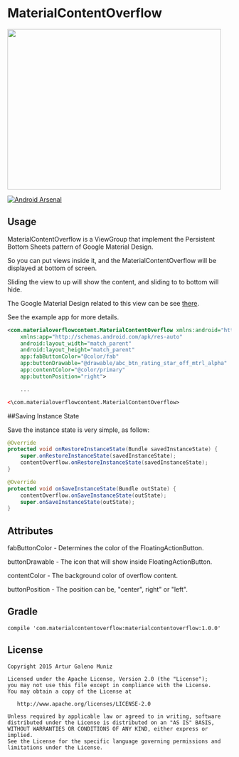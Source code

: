 # MaterialContentOverflow

<img src="./contentoverflow.gif" width="480" height="360"></img>

[![Android Arsenal](https://img.shields.io/badge/Android%20Arsenal-MaterialContentOverflow-green.svg?style=flat)](https://android-arsenal.com/details/1/2423)

## Usage

MaterialContentOverflow is a ViewGroup that implement the Persistent Bottom Sheets pattern of Google Material Design.

So you can put views inside it, and the MaterialContentOverflow will be displayed at bottom of screen.

Sliding the view to up will show the content, and sliding to to bottom will hide.

The Google Material Design related to this view can be see [there](http://www.google.com/design/spec/components/bottom-sheets.html#bottom-sheets-persistent-bottom-sheets).

See the example app for more details.

```xml
<com.materialoverflowcontent.MaterialContentOverflow xmlns:android="http://schemas.android.com/apk/res/android"
    xmlns:app="http://schemas.android.com/apk/res-auto"
    android:layout_width="match_parent"
    android:layout_height="match_parent"
    app:fabButtonColor="@color/fab"
    app:buttonDrawable="@drawable/abc_btn_rating_star_off_mtrl_alpha"
    app:contentColor="@color/primary"
    app:buttonPosition="right">

    ...

<\com.materialoverflowcontent.MaterialContentOverflow>
```

##Saving Instance State

Save the instance state is very simple, as follow:

```java
@Override
protected void onRestoreInstanceState(Bundle savedInstanceState) {
    super.onRestoreInstanceState(savedInstanceState);
    contentOverflow.onRestoreInstanceState(savedInstanceState);
}
```

```java
@Override
protected void onSaveInstanceState(Bundle outState) {
    contentOverflow.onSaveInstanceState(outState);
    super.onSaveInstanceState(outState);
}
```

## Attributes

fabButtonColor - Determines the color of the FloatingActionButton.

buttonDrawable - The icon that will show inside FloatingActionButton.

contentColor - The background color of overflow content.

buttonPosition - The position can be, "center", right" or "left".

## Gradle

```
compile 'com.materialcontentoverflow:materialcontentoverflow:1.0.0'
```

License
-------

    Copyright 2015 Artur Galeno Muniz

    Licensed under the Apache License, Version 2.0 (the "License");
    you may not use this file except in compliance with the License.
    You may obtain a copy of the License at

       http://www.apache.org/licenses/LICENSE-2.0

    Unless required by applicable law or agreed to in writing, software
    distributed under the License is distributed on an "AS IS" BASIS,
    WITHOUT WARRANTIES OR CONDITIONS OF ANY KIND, either express or implied.
    See the License for the specific language governing permissions and
    limitations under the License.